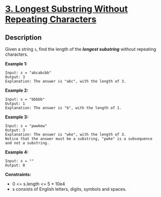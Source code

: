 # [3. Longest Substring Without Repeating Characters](https://leetcode.com/problems/longest-substring-without-repeating-characters/)

## Description
Given a string ```s```, find the length of the ***longest substring*** without repeating characters.

**Example 1:**
```
Input: s = "abcabcbb"
Output: 3
Explanation: The answer is "abc", with the length of 3.
```

**Example 2:**
```
Input: s = "bbbbb"
Output: 1
Explanation: The answer is "b", with the length of 1.
```

**Example 3:**
```
Input: s = "pwwkew"
Output: 3
Explanation: The answer is "wke", with the length of 3.
Notice that the answer must be a substring, "pwke" is a subsequence and not a substring.
```

**Example 4:**
```
Input: s = ""
Output: 0
``` 

**Constraints:**
+ 0 <= s.length <= 5 * 10e4
+ s consists of English letters, digits, symbols and spaces.